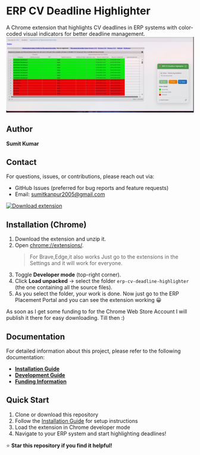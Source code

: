 # ERP CV Deadline Highlighter

A Chrome extension that highlights CV deadlines in ERP systems with color-coded visual indicators for better deadline management.
![ERP CV Deadline Highlighter Screenshot](./image.png)

## Author
**Sumit Kumar**

## Contact
For questions, issues, or contributions, please reach out via:
- GitHub Issues (preferred for bug reports and feature requests)
- Email: sumitkanpur2005@gmail.com

[![Download extension](https://img.shields.io/badge/Download-%20Extension-blue?style=for-the-badge&logo=googlechrome)](https://github.com/SumitKumar-17/erp-cv-deadline-highlighter/archive/refs/heads/main.zip)
## Installation (Chrome)

1. Download the extension and unzip it.  
2. Open [chrome://extensions/](chrome://extensions/).
   > For Brave,Edge,it also works Just go to the extensions in the Settings and it will work for everyone.
4. Toggle **Developer mode** (top-right corner).  
5. Click **Load unpacked** → select the folder `erp-cv-deadline-highlighter` (the one containing all the source files).
6. As you select the folder, your work is done. Now just go to the ERP Placement Portal and you can see the extension working 😀

As soon as I get some funding to for the Chrome Web Store Account I will publish it there for easy downloading. Till then :)

## Documentation

For detailed information about this project, please refer to the following documentation:

- **[Installation Guide](docs/INSTALLATION.md)** 
- **[Development Guide](docs/DEVELOPMENT.md)**  
- **[Funding Information](docs/FUNDING.md)** 

## Quick Start

1. Clone or download this repository
2. Follow the [Installation Guide](docs/INSTALLATION.md) for setup instructions
3. Load the extension in Chrome developer mode
4. Navigate to your ERP system and start highlighting deadlines!

⭐ **Star this repository if you find it helpful!**
